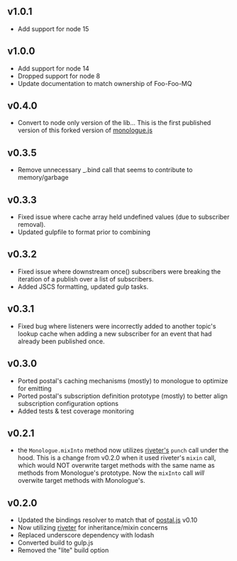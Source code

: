 ## v1.0.1
* Add support for node 15

## v1.0.0
* Add support for node 14
* Dropped support for node 8
* Update documentation to match ownership of Foo-Foo-MQ

## v0.4.0
* Convert to node only version of the lib... This is the first published version of this forked version of [monologue.js](https://github.com/postaljs/monologue.js)

## v0.3.5
* Remove unnecessary _.bind call that seems to contribute to memory/garbage

## v0.3.3
* Fixed issue where cache array held undefined values (due to subscriber removal).
* Updated gulpfile to format prior to combining

## v0.3.2
* Fixed issue where downstream once() subscribers were breaking the iteration of a publish over a list of subscribers.
* Added JSCS formatting, updated gulp tasks.

## v0.3.1
* Fixed bug where listeners were incorrectly added to another topic's lookup cache when adding a new subscriber for an event that had already been published once.

## v0.3.0
* Ported postal's caching mechanisms (mostly) to monologue to optimize for emitting
* Ported postal's subscription definition prototype (mostly) to better align subscription configuration options
* Added tests & test coverage monitoring

## v0.2.1
* the `Monologue.mixInto` method now utilizes [riveter's](https://github.com/a2labs/riveter) `punch` call under the hood. This is a change from v0.2.0 when it used riveter's `mixin` call, which would NOT overwrite target methods with the same name as methods from Monologue's prototype. Now the `mixInto` call *will* overwite target methods with Monologue's.

## v0.2.0

* Updated the bindings resolver to match that of [postal.js](https://github.com/postaljs/postal.js) v0.10
* Now utilizing [riveter](https://github.com/a2labs/riveter) for inheritance/mixin concerns
* Replaced underscore dependency with lodash
* Converted build to gulp.js
* Removed the "lite" build option
